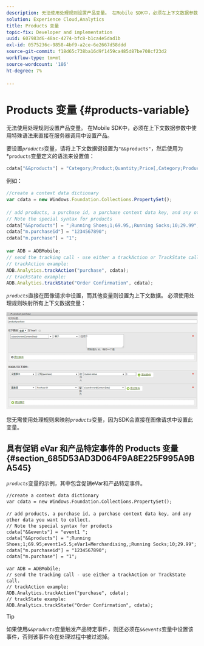 ```yaml
---
description: 无法使用处理规则设置产品变量。 在Mobile SDK中，必须在上下文数据参数中使用特殊语法来直接在服务器调用中设置产品。
solution: Experience Cloud,Analytics
title: Products 变量
topic-fix: Developer and implementation
uuid: 607983d6-48ac-4274-bfc8-b1ca4e5dad1b
exl-id: 0575236c-9858-4bf9-a2ce-6e2667d58ddd
source-git-commit: f18d65c738ba16d9f1459ca485d87be708cf23d2
workflow-type: tm+mt
source-wordcount: '186'
ht-degree: 7%

---
```


# Products 变量 {#products-variable}

无法使用处理规则设置产品变量。 在Mobile SDK中，必须在上下文数据参数中使用特殊语法来直接在服务器调用中设置产品。

要设置&#x200B;*`products`*&#x200B;变量，请将上下文数据键设置为`"&&products"`，然后使用为*`products`变量定义的语法来设置值：

```js
cdata["&&products"] = "Category;Product;Quantity;Price[,Category;Product;Quantity;Price]";
```

例如：

```js
//create a context data dictionary 
var cdata = new Windows.Foundation.Collections.PropertySet(); 
 
// add products, a purchase id, a purchase context data key, and any other data you want to collect. 
// Note the special syntax for products 
cdata["&&products"] = ";Running Shoes;1;69.95,;Running Socks;10;29.99"; 
cdata["m.purchaseid"] = "1234567890"; 
cdata["m.purchase"] = "1"; 
 
var ADB = ADBMobile; 
// send the tracking call - use either a trackAction or TrackState call. 
// trackAction example: 
ADB.Analytics.trackAction("purchase", cdata); 
// trackState example: 
ADB.Analytics.trackState("Order Confirmation", cdata);
```

*`products`*&#x200B;直接在图像请求中设置，而其他变量则设置为上下文数据。 必须使用处理规则映射所有上下文数据变量：

![](assets/products-procrules.png)

您无需使用处理规则来映射&#x200B;*`products`*&#x200B;变量，因为SDK会直接在图像请求中设置此变量。

## 具有促销 eVar 和产品特定事件的 Products 变量 {#section_685D53AD3D064F9A8E225F995A9BA545}

*`products`*&#x200B;变量的示例，其中包含促销eVar和产品特定事件。

```
//create a context data dictionary 
var cdata = new Windows.Foundation.Collections.PropertySet(); 
  
// add products, a purchase id, a purchase context data key, and any other data you want to collect. 
// Note the special syntax for products 
cdata["&&events"] = "event1 "; 
cdata["&&products"] = ";Running Shoes;1;69.95;event1=5.5;eVar1=Merchandising,;Running Socks;10;29.99"; 
cdata["m.purchaseid"] = "1234567890"; 
cdata["m.purchase"] = "1"; 
  
var ADB = ADBMobile; 
// send the tracking call - use either a trackAction or TrackState call. 
// trackAction example: 
ADB.Analytics.trackAction("purchase", cdata); 
// trackState example: 
ADB.Analytics.trackState("Order Confirmation", cdata);
```

>[!TIP]
>
>如果使用&#x200B;*`&&products`*&#x200B;变量触发产品特定事件，则还必须在&#x200B;*`&&events`*&#x200B;变量中设置该事件，否则该事件会在处理过程中被过滤掉。
